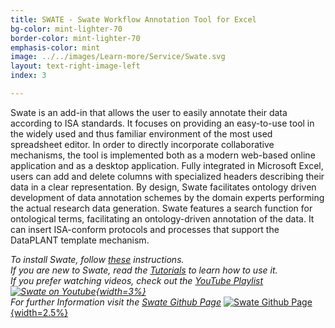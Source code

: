 ```yaml
---
title: SWATE - Swate Workflow Annotation Tool for Excel
bg-color: mint-lighter-70
border-color: mint-lighter-70
emphasis-color: mint
image: ../../images/Learn-more/Service/Swate.svg
layout: text-right-image-left
index: 3

---
```


Swate is an add-in that allows the user to easily annotate their data according to ISA standards. It focuses on providing an easy-to-use tool in the widely used and thus familiar environment of the most used spreadsheet editor. In order to directly incorporate collaborative mechanisms, the tool is implemented both as a modern web-based online application and as a desktop application. Fully integrated in Microsoft Excel, users can add and delete columns with specialized headers describing their data in a clear representation. By design, Swate facilitates ontology driven development of data annotation schemes by the domain experts performing the actual research data generation. Swate features a search function for ontological terms, facilitating an ontology-driven annotation of the data. It can insert ISA-conform protocols and processes that support the DataPLANT template mechanism.  

*To install Swate, follow [these](https://github.com/nfdi4plants/Swate#installuse) instructions.*  
*If you are new to Swate, read the [Tutorials](https://github.com/nfdi4plants/Swate/wiki/Tutorials-for-Swate) to learn how to use it.*  
*If you prefer watching videos, check out the [YouTube Playlist](https://www.youtube.com/playlist?list=PLi6d1LSow4XDPWlwggHuVQ3ynww1MA4Xz)* *[![Swate on Youtube](../../images/Emojis/Youtube-red.svg "Swate on Youtube"){width=3%}](https://www.youtube.com/playlist?list=PLi6d1LSow4XDPWlwggHuVQ3ynww1MA4Xz)*  
*For further Information visit the [Swate Github Page](https://github.com/nfdi4plants/Swate)* [![Swate Github Page](../../images/Emojis/Github-black.svg "Templates"){width=2.5%}](https://github.com/nfdi4plants/Swate) 